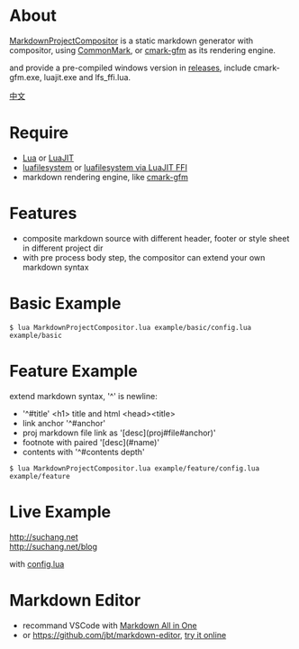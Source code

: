
# About

[MarkdownProjectCompositor](https://github.com/lalawue/MarkdownProjectCompositor) is a static markdown generator with compositor, using [CommonMark](https://github.com/commonmark/cmark), or [cmark-gfm](https://github.com/github/cmark-gfm) as its rendering engine.

and provide a pre-compiled windows version in [releases](https://github.com/lalawue/MarkdownProjectCompositor/releases), include cmark-gfm.exe, luajit.exe and lfs_ffi.lua.

[中文](http://suchang.net/blog/2019-06.html#p1)

# Require

- [Lua](https://www.lua.org/) or [LuaJIT](http://luajit.org/)
- [luafilesystem](https://github.com/keplerproject/luafilesystem) or [luafilesystem via LuaJIT FFI](https://github.com/sonoro1234/luafilesystem)
- markdown rendering engine, like [cmark-gfm](https://github.com/github/cmark-gfm)

# Features

- composite markdown source with different header, footer or style sheet in different project dir
- with pre process body step, the compositor can extend your own markdown syntax

# Basic Example

```
$ lua MarkdownProjectCompositor.lua example/basic/config.lua example/basic
```

# Feature Example

extend markdown syntax, '^' is newline:

- '^\#title' \<h1> title and html \<head>\<title>
- link anchor '^\#anchor'
- proj markdown file link as '\[desc]\(proj\#file\#anchor)'
- footnote with paired '\[desc]\(\#name)'
- contents with '^\#contents depth'

```
$ lua MarkdownProjectCompositor.lua example/feature/config.lua example/feature
```

# Live Example

<http://suchang.net>  
<http://suchang.net/blog>

with [config.lua](https://github.com/lalawue/homepage/blob/master/misc/config.lua)

# Markdown Editor

- recommand VSCode with [Markdown All in One](https://marketplace.visualstudio.com/items?itemName=yzhang.markdown-all-in-one)
- or <https://github.com/jbt/markdown-editor>, [try it online](jbt.github.io/markdown-editor)

